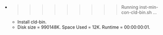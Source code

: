 * >>>>>>>>> Running inst-min-con-cld-bin.sh ...
  * Install cld-bin.
  * Disk size = 990148K. Space Used = 12K. Runtime = 00:00:00:01.

